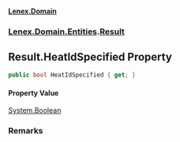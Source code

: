 #### [Lenex.Domain](index.md 'index')
### [Lenex.Domain.Entities](Lenex.Domain.Entities.md 'Lenex.Domain.Entities').[Result](Lenex.Domain.Entities.Result.md 'Lenex.Domain.Entities.Result')

## Result.HeatIdSpecified Property

```csharp
public bool HeatIdSpecified { get; }
```

#### Property Value
[System.Boolean](https://docs.microsoft.com/en-us/dotnet/api/System.Boolean 'System.Boolean')

### Remarks